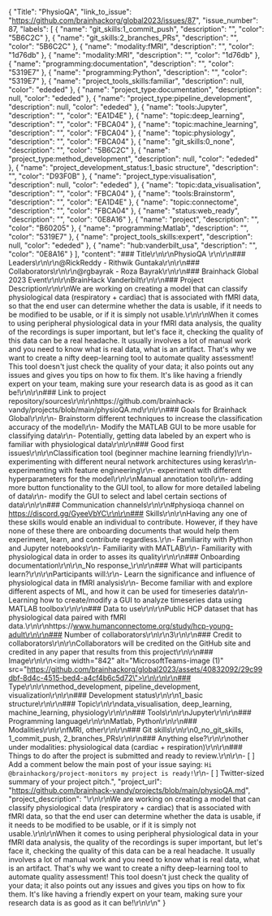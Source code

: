 {
  "Title": "PhysioQA",
  "link_to_issue": "https://github.com/brainhackorg/global2023/issues/87",
  "issue_number": 87,
  "labels": [
    {
      "name": "git_skills:1_commit_push",
      "description": "",
      "color": "5B6C2C"
    },
    {
      "name": "git_skills:2_branches_PRs",
      "description": "",
      "color": "5B6C2C"
    },
    {
      "name": "modality:fMRI",
      "description": "",
      "color": "1d76db"
    },
    {
      "name": "modality:MRI",
      "description": "",
      "color": "1d76db"
    },
    {
      "name": "programming:documentation",
      "description": "",
      "color": "5319E7"
    },
    {
      "name": "programming:Python",
      "description": "",
      "color": "5319E7"
    },
    {
      "name": "project_tools_skills:familiar",
      "description": null,
      "color": "ededed"
    },
    {
      "name": "project_type:documentation",
      "description": null,
      "color": "ededed"
    },
    {
      "name": "project_type:pipeline_development",
      "description": null,
      "color": "ededed"
    },
    {
      "name": "tools:Jupyter",
      "description": "",
      "color": "EA1D4E"
    },
    {
      "name": "topic:deep_learning",
      "description": "",
      "color": "FBCA04"
    },
    {
      "name": "topic:machine_learning",
      "description": "",
      "color": "FBCA04"
    },
    {
      "name": "topic:physiology",
      "description": "",
      "color": "FBCA04"
    },
    {
      "name": "git_skills:0_none",
      "description": "",
      "color": "5B6C2C"
    },
    {
      "name": "project_type:method_development",
      "description": null,
      "color": "ededed"
    },
    {
      "name": "project_development_status:1_basic structure",
      "description": "",
      "color": "D93F0B"
    },
    {
      "name": "project_type:visualisation",
      "description": null,
      "color": "ededed"
    },
    {
      "name": "topic:data_visualisation",
      "description": "",
      "color": "FBCA04"
    },
    {
      "name": "tools:Brainstorm",
      "description": "",
      "color": "EA1D4E"
    },
    {
      "name": "topic:connectome",
      "description": "",
      "color": "FBCA04"
    },
    {
      "name": "status:web_ready",
      "description": "",
      "color": "0E8A16"
    },
    {
      "name": "project",
      "description": "",
      "color": "B60205"
    },
    {
      "name": "programming:Matlab",
      "description": "",
      "color": "5319E7"
    },
    {
      "name": "project_tools_skills:expert",
      "description": null,
      "color": "ededed"
    },
    {
      "name": "hub:vanderbilt_usa",
      "description": "",
      "color": "0E8A16"
    }
  ],
  "content": "### Title\r\n\r\nPhysioQA \r\n\r\n### Leaders\r\n\r\n@RickReddy - Rithwik Guntaka\r\n\r\n### Collaborators\r\n\r\n@rgbayrak - Roza Bayrak\r\n\r\n### Brainhack Global 2023 Event\r\n\r\nBrainHack Vanderbilt\r\n\r\n### Project Description\r\n\r\nWe are working on creating a model that can classify physiological data (respiratory + cardiac) that is associated with fMRI data, so that the end user can determine whether the data is usable, if it needs to be modified to be usable, or if it is simply not usable.\r\n\r\nWhen it comes to using peripheral physiological data in your fMRI data analysis, the quality of the recordings is super important, but let's face it, checking the quality of this data can be a real headache. It usually involves a lot of manual work and you need to know what is real data, what is an artifact. That's why we want to create a nifty deep-learning tool to automate quality assessment! This tool doesn't just check the quality of your data; it also points out any issues and gives you tips on how to fix them. It's like having a friendly expert on your team, making sure your research data is as good as it can be!\r\n\r\n### Link to project repository/sources\r\n\r\nhttps://github.com/brainhack-vandy/projects/blob/main/physioQA.md\r\n\r\n### Goals for Brainhack Global\r\n\r\n- Brainstorm different techniques to increase the classification accuracy of the model\r\n- Modify the MATLAB GUI to be more usable for classifying data\r\n- Potentially, getting data labeled by an expert who is familiar with physiological data\r\n\r\n### Good first issues\r\n\r\nClassification tool (beginner machine learning friendly)\r\n- experimenting with different neural network architectures using keras\r\n- experimenting with feature engineering\r\n- experiment with different hyperparameters for the model\r\n\r\nManual annotation tool\r\n- adding more button functionality to the GUI tool, to allow for more detailed labeling of data\r\n- modify the GUI to select and label certain sections of data\r\n\r\n### Communication channels\r\n\r\n#physioqa channel on https://discord.gg/GyeeVbYC\r\n\r\n### Skills\r\n\r\nHaving any one of these skills would enable an individual to contribute. However, if they have none of these there are onboarding documents that would help them experiment, learn, and contribute regardless.\r\n- Familiarity with Python and Jupyter notebooks\r\n- Familiarity with MATLAB\r\n- Familiarity with physiological data in order to asses its quality\r\n\r\n### Onboarding documentation\r\n\r\n_No response_\r\n\r\n### What will participants learn?\r\n\r\nParticipants will:\r\n- Learn the significance and influence of physiological data in fMRI analysis\r\n- Become familiar with and explore different aspects of ML, and how it can be used for timeseries data\r\n- Learning how to create/modify a GUI to analyze timeseries data using MATLAB toolbox\r\n\r\n### Data to use\r\n\r\nPublic HCP dataset that has physiological data paired with fMRI data.\r\n\r\nhttps://www.humanconnectome.org/study/hcp-young-adult\r\n\r\n### Number of collaborators\r\n\r\n3\r\n\r\n### Credit to collaborators\r\n\r\nCollaborators will be credited on the GitHub site and credited in any paper that results from this project\r\n\r\n### Image\r\n\r\n<img width=\"842\" alt=\"MicrosoftTeams-image (1)\" src=\"https://github.com/brainhackorg/global2023/assets/40832092/29c99dbf-8d4c-4515-bed4-a4cf4b6c5d72\">\r\n\r\n\r\n### Type\r\n\r\nmethod_development, pipeline_development, visualization\r\n\r\n### Development status\r\n\r\n1_basic structure\r\n\r\n### Topic\r\n\r\ndata_visualisation, deep_learning, machine_learning, physiology\r\n\r\n### Tools\r\n\r\nJupyter\r\n\r\n### Programming language\r\n\r\nMatlab, Python\r\n\r\n### Modalities\r\n\r\nfMRI, other\r\n\r\n### Git skills\r\n\r\n0_no_git_skills, 1_commit_push, 2_branches_PRs\r\n\r\n### Anything else?\r\n\r\nother under modalities: physiological data (cardiac + respiration)\r\n\r\n### Things to do after the project is submitted and ready to review.\r\n\r\n- [ ] Add a comment below the main post of your issue saying: `Hi @brainhackorg/project-monitors my project is ready!`\r\n- [ ] Twitter-sized summary of your project pitch.",
  "project_url": "https://github.com/brainhack-vandy/projects/blob/main/physioQA.md",
  "project_description": "\r\n\r\nWe are working on creating a model that can classify physiological data (respiratory + cardiac) that is associated with fMRI data, so that the end user can determine whether the data is usable, if it needs to be modified to be usable, or if it is simply not usable.\r\n\r\nWhen it comes to using peripheral physiological data in your fMRI data analysis, the quality of the recordings is super important, but let's face it, checking the quality of this data can be a real headache. It usually involves a lot of manual work and you need to know what is real data, what is an artifact. That's why we want to create a nifty deep-learning tool to automate quality assessment! This tool doesn't just check the quality of your data; it also points out any issues and gives you tips on how to fix them. It's like having a friendly expert on your team, making sure your research data is as good as it can be!\r\n\r\n"
}